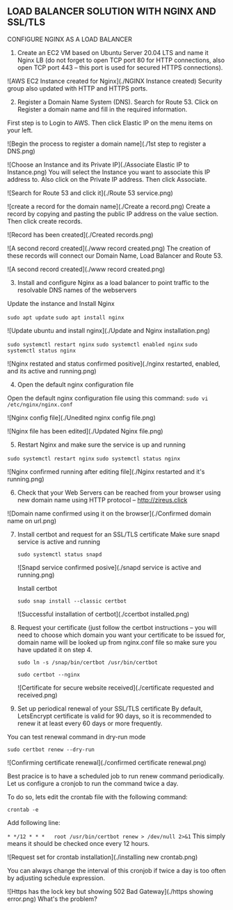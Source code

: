 ## LOAD BALANCER SOLUTION WITH NGINX AND SSL/TLS

CONFIGURE NGINX AS A LOAD BALANCER

1. Create an EC2 VM based on Ubuntu Server 20.04 LTS and name it Nginx LB (do not forget to open TCP port 80 for HTTP connections, also open TCP port 443 – this port is used for secured HTTPS connections).

![AWS EC2 Instance created for Nginx](./NGINX Instance created)
Security group also updated with HTTP and HTTPS ports.

2. Register a Domain Name System (DNS). Search for Route 53. Click on Register a domain name and fill in the required information.

First step is to Login to AWS. Then click Elastic IP on the menu items on your left.

![Begin the process to register a domain name](./1st step to register a DNS.png)<!--  -->

![Choose an Instance and its Private IP](./Associate Elastic IP to Instance.png)
You will select the Instance you want to associate this IP address to. Also click on the Private IP address. Then click Associate.

![Search for Route 53 and click it](./Route 53 service.png)

![create a record for the domain name](./Create a record.png)
Create a record by copying and pasting the public IP address on the value section. Then click create records.

![Record has been created](./Created records.png)

![A second record created](./www record created.png)
The creation of these records will connect our Domain Name, Load Balancer and Route 53.

![A second record created](./www record created.png)

3. Install and configure Nginx as a load balancer to point traffic to the resolvable DNS names of the webservers

Update the instance and Install Nginx

`sudo apt update`
`sudo apt install nginx`

![Update ubuntu and install nginx](./Update and Nginx installation.png)

`sudo systemctl restart nginx`
`sudo systemctl enabled nginx`
`sudo systemctl status nginx`

![Nginx restated and status confirmed positive](./nginx restarted, enabled, and its active and running.png)

4. Open the default nginx configuration file

Open the default nginx configuration file using this command:
`sudo vi /etc/nginx/nginx.conf`

![Nginx config file](./Unedited nginx config file.png)

![Nginx file has been edited](./Updated Nginx file.png)

5. Restart Nginx and make sure the service is up and running

`sudo systemctl restart nginx`
`sudo systemctl status nginx`

![Nginx confirmed running after editing file](./Nginx restarted and it's running.png)

6. Check that your Web Servers can be reached from your browser using new domain name using HTTP protocol – 
http://zireus.click

![Domain name confirmed using it on the browser](./Confirmed domain name on url.png)

7. Install certbot and request for an SSL/TLS certificate
   Make sure snapd service is active and running

   `sudo systemctl status snapd`

   ![Snapd service confirmed posive](./snapd service is active and running.png)

   Install certbot

   `sudo snap install --classic certbot`

   ![Successful installation of certbot](./ccertbot installed.png)

8. Request your certificate (just follow the certbot instructions – you will need to choose which domain you want your certificate  to be issued for, domain name will be looked up from nginx.conf file so make sure you have updated it on step 4.

   `sudo ln -s /snap/bin/certbot /usr/bin/certbot`

   `sudo certbot --nginx`

    ![Certificate for secure website received](./certificate requested and received.png)

9. Set up periodical renewal of your SSL/TLS certificate
By default, LetsEncrypt certificate is valid for 90 days, so it is recommended to renew it at least every 60 days or more frequently.

You can test renewal command in dry-run mode

`sudo certbot renew --dry-run`

![Confirming certificate renewal](./confirmed certificate renewal.png)

Best pracice is to have a scheduled job to run renew command periodically. Let us configure a cronjob to run the command twice a day.

To do so, lets edit the crontab file with the following command:

`crontab -e`

Add following line:

`* */12 * * *   root /usr/bin/certbot renew > /dev/null 2>&1`
This simply means it should be checked once every 12 hours.

![Request set for crontab installation](./installing new crontab.png)

You can always change the interval of this cronjob if twice a day is too often by adjusting schedule expression.

![Https has the lock key but showing 502 Bad Gateway](./https showing error.png)
What's the problem?
